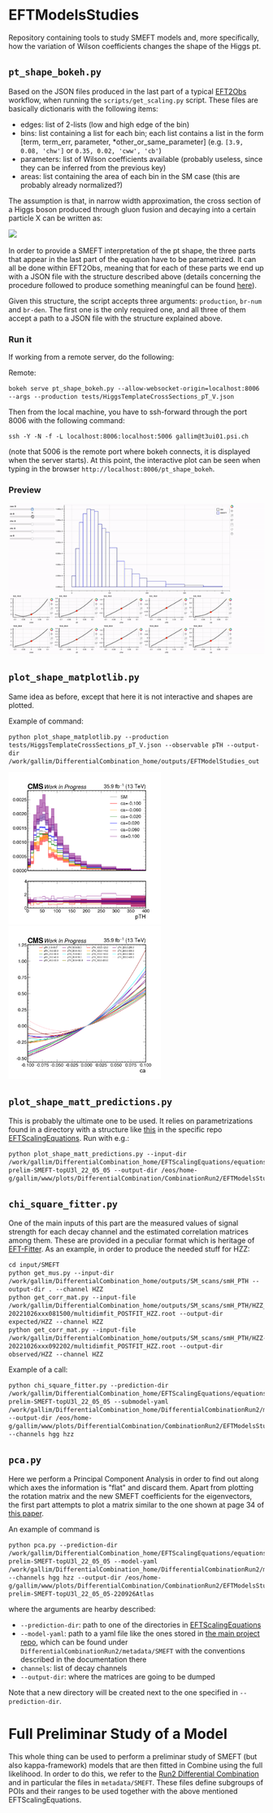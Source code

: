 # EFTModelsStudies

Repository containing tools to study SMEFT models and, more specifically, how the variation of Wilson coefficients changes the shape of the Higgs pt.

## ```pt_shape_bokeh.py```

Based on the JSON files produced in the last part of a typical [EFT2Obs](https://github.com/ajgilbert/EFT2Obs) workflow, when running the ```scripts/get_scaling.py``` script. These files are basically dictionaris with the following items:
- edges: list of 2-lists (low and high edge of the bin)
- bins: list containing a list for each bin; each list contains a list in the form [term, term_err, parameter, *other_or_same_parameter] (e.g. ```[3.9, 0.08, 'chw']``` or ```0.35, 0.02, 'cww', 'cb'```)
- parameters: list of Wilson coefficients available (probably useless, since they can be inferred from the previous key)
- areas: list containing the area of each bin in the SM case (this are probably already normalized?)

The assumption is that, in narrow width approximation, the cross section of a Higgs boson produced through gluon fusion and decaying into a certain particle X can be written as:

<img src="https://render.githubusercontent.com/render/math?math=\sigma(gg\rightarrow%20H%20\rightarrow%20X)%20=%20\sigma(gg%20\rightarrow%20H)%20BR(H%20\rightarrow%20X)%20=%20\sigma(gg%20\rightarrow%20H)%20\frac{\Gamma^{H\rightarrow%20X}}{\Gamma^{TOT}}">

In order to provide a SMEFT interpretation of the pt shape, the three parts that appear in the last part of the equation have to be parametrized. It can all be done within EFT2Obs, meaning that for each of these parts we end up with a JSON file with the structure described above (details concerning the procedure followed to produce something meaningful can be found [here](https://gist.github.com/maxgalli/7407c634d7d5fa2ab5043ee0e434ba7c)). 

Given this structure, the script accepts three arguments: ```production```, ```br-num``` and ```br-den```. The first one is the only required one, and all three of them accept a path to a JSON file with the structure explained above.

### Run it

If working from a remote server, do the following:

Remote:
```
bokeh serve pt_shape_bokeh.py --allow-websocket-origin=localhost:8006 --args --production tests/HiggsTemplateCrossSections_pT_V.json
```

Then from the local machine, you have to ssh-forward through the port 8006 with the following command:
```
ssh -Y -N -f -L localhost:8006:localhost:5006 gallim@t3ui01.psi.ch
```
(note that 5006 is the remote port where bokeh connects, it is displayed when the server starts). At this point, the interactive plot can be seen when typing in the browser ```http://localhost:8006/pt_shape_bokeh```.

### Preview

![Alt Text](docs/imgs/eft-2.gif)


## ```plot_shape_matplotlib.py```

Same idea as before, except that here it is not interactive and shapes are plotted. 

Example of command:

```
python plot_shape_matplotlib.py --production tests/HiggsTemplateCrossSections_pT_V.json --observable pTH --output-dir /work/gallim/DifferentialCombination_home/outputs/EFTModelStudies_out
```


<p float="left">
  <img src="docs/imgs/pTH_ca.png" width="300" />
  <img src="docs/imgs/sf_pTH_ca.png" width="300" /> 
</p>


## ```plot_shape_matt_predictions.py```

This is probably the ultimate one to be used. It relies on parametrizations found in a directory with a structure like [this](https://github.com/maxgalli/EFTScalingEquations/tree/differentials_220506/equations/CMS-prelim-SMEFT-topU3l_22_05_05) in the specific repo [EFTScalingEquations](https://github.com/maxgalli/EFTScalingEquations). Run with e.g.:
```
python plot_shape_matt_predictions.py --input-dir /work/gallim/DifferentialCombination_home/EFTScalingEquations/equations/CMS-prelim-SMEFT-topU3l_22_05_05 --output-dir /eos/home-g/gallim/www/plots/DifferentialCombination/CombinationRun2/EFTModelsStudies/test
```

## ```chi_square_fitter.py```

One of the main inputs of this part are the measured values of signal strength for each decay channel and the estimated correlation matrices among them. These are provided in a peculiar format which is heritage of [EFT-Fitter](https://github.com/maxgalli/EFT-Fitter/tree/differential_combination_checks). As an example, in order to produce the needed stuff for HZZ:
```
cd input/SMEFT
python get_mus.py --input-dir /work/gallim/DifferentialCombination_home/outputs/SM_scans/smH_PTH --output-dir . --channel HZZ
python get_corr_mat.py --input-file /work/gallim/DifferentialCombination_home/outputs/SM_scans/smH_PTH/HZZ_asimov-20221026xxx081500/multidimfit_POSTFIT_HZZ.root --output-dir expected/HZZ --channel HZZ
python get_corr_mat.py --input-file /work/gallim/DifferentialCombination_home/outputs/SM_scans/smH_PTH/HZZ-20221026xxx092202/multidimfit_POSTFIT_HZZ.root --output-dir observed/HZZ --channel HZZ
```

Example of a call:
```
python chi_square_fitter.py --prediction-dir /work/gallim/DifferentialCombination_home/EFTScalingEquations/equations/CMS-prelim-SMEFT-topU3l_22_05_05 --submodel-yaml /work/gallim/DifferentialCombination_home/DifferentialCombinationRun2/metadata/SMEFT/220926Atlas_ChgScen.yml --output-dir /eos/home-g/gallim/www/plots/DifferentialCombination/CombinationRun2/EFTModelsStudies/test/chi_square --channels hgg hzz
```

## ```pca.py```

Here we perform a Principal Component Analysis in order to find out along which axes the information is "flat" and discard them. Apart from plotting the rotation matrix and the new SMEFT coefficients for the eigenvectors, the first part attempts to plot a matrix similar to the one shown at page 34 of [this paper](https://arxiv.org/pdf/2105.00006.pdf). 

An example of command is 
```
python pca.py --prediction-dir /work/gallim/DifferentialCombination_home/EFTScalingEquations/equations/CMS-prelim-SMEFT-topU3l_22_05_05 --model-yaml /work/gallim/DifferentialCombination_home/DifferentialCombinationRun2/metadata/SMEFT/220926Atlas.yml --channels hgg hzz --output-dir /eos/home-g/gallim/www/plots/DifferentialCombination/CombinationRun2/EFTModelsStudies/SMEFT/PCA/CMS-prelim-SMEFT-topU3l_22_05_05-220926Atlas
```

where the arguments are hearby described:
- ```--prediction-dir```: path to one of the directories in [EFTScalingEquations](https://github.com/maxgalli/EFTScalingEquations/tree/differentials_220506)
- ```--model-yaml```: path to a yaml file like the ones stored in [the main project repo](https://gitlab.cern.ch/magalli/DifferentialCombinationRun2), which can be found under ```DifferentialCombinationRun2/metadata/SMEFT``` with the conventions described in the documentation there
- ```channels```: list of decay channels
- ```--output-dir```: where the matrices are going to be dumped

Note that a new directory will be created next to the one specified in ```--prediction-dir```.

# Full Preliminar Study of a Model

This whole thing can be used to perform a preliminar study of SMEFT (but also kappa-framework) models that are then fitted in Combine using the full likelihood. In order to do this, we refer to the [Run2 Differential Combination](https://gitlab.cern.ch/magalli/DifferentialCombinationRun2) and in particular the files in ```metadata/SMEFT```. These files define subgroups of POIs and their ranges to be used together with the above mentioned EFTScalingEquations.
